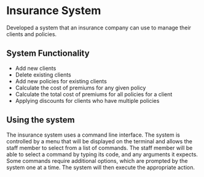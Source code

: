 <h1> Insurance System </h1>

Developed a system that an insurance company can use to manage their clients and policies. 

<h2> System Functionality </h2>

- Add new clients<br>
- Delete existing clients<br>
- Add new policies for existing clients<br>
- Calculate the cost of premiums for any given policy<br>
- Calculate the total cost of premiums for all policies for a client<br>
- Applying discounts for clients who have multiple policies<br>

<h2> Using the system </h2>

The insurance system uses a command line interface. The system is controlled by a menu that will be displayed on the terminal and allows the staff member to select from a list of commands. The staff member will be able to select a command by typing its code, and any arguments it expects. Some commands require additional options, which are prompted by the system one at a time. The system will then execute the appropriate action.
